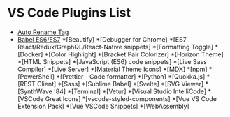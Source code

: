 # VS Code Plugins List

* [Auto Rename Tag](https://marketplace.visualstudio.com/items?itemName=formulahendry.auto-rename-tag)
* [Babel ES6/ES7](https://marketplace.visualstudio.com/items?itemName=dzannotti.vscode-babel-coloring) 
*[Beautify]
*[Debugger for Chrome]
*[ES7 React/Redux/GraphQL/React-Native snippets]
*[Formatting Toggle]
*[Docker]
*[Color Highlight]
*[Bracket Pair Colorizer]
*[Horizon Theme]
*[HTML Snippets]
*[JavaScript (ES6) code snippets]
*[Live Sass Compiler]
*[Live Server]
*[Material Theme Icons]
*[MDX]
*[npm]
*[PowerShell]
*[Prettier - Code formatter]
*[Python]
*[Quokka.js]
*[REST Client]
*[Sass]
*[Sublime Babel]
*[Svelte]
*[SVG Viewer]
*[SynthWave '84]
*[Terminal]
*[Vetur]
*[Visual Studio IntelliCode]
*[VSCode Great Icons]
*[vscode-styled-components]
*[Vue VS Code Extension Pack]
*[Vue VSCode Snippets]
*[WebAssembly]
